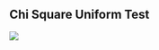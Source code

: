 ## Chi Square Uniform Test

![](https://repository-images.githubusercontent.com/261734308/825eb300-8f63-11ea-97f0-428871e9558c)
